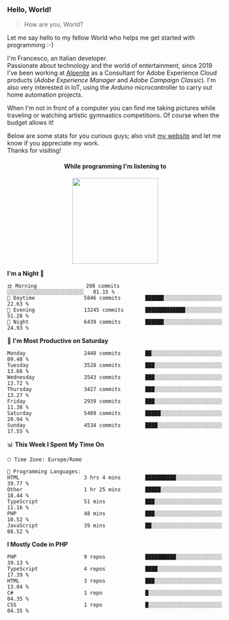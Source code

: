 ### Hello, World!

> How are you, World?

Let me say hello to my fellow World who helps me get started with programming :-)

I'm Francesco, an Italian developer.  
Passionate about technology and the world of entertainment, since 2019 I've been working at [Alpenite](https://www.alpenite.com) as a Consultant for Adobe Experience Cloud products (*Adobe Experience Manager* and *Adobe Campaign Classic*). I'm also very interested in IoT, using the *Arduino* microcontroller to carry out home automation projects.

When I'm not in front of a computer you can find me taking pictures while traveling or watching artistic gymnastics competitions. Of course when the budget allows it!

Below are some stats for you curious guys; also visit [my website](https://www.francescorega.eu) and let me know if you appreciate my work.  
Thanks for visiting!

<div align="center">
  <h4>While programming I'm listening to</h4>
  <a href="https://apps.francescorega.eu/now-playing/11147232609" target="_blank"><img src="https://apps.francescorega.eu/now-playing/11147232609" width="200"></a>
</div>

<!--START_SECTION:waka-->
**I'm a Night 🦉** 

```text
🌞 Morning                298 commits         ░░░░░░░░░░░░░░░░░░░░░░░░░   01.15 % 
🌆 Daytime                5846 commits        ██████░░░░░░░░░░░░░░░░░░░   22.63 % 
🌃 Evening                13245 commits       █████████████░░░░░░░░░░░░   51.28 % 
🌙 Night                  6439 commits        ██████░░░░░░░░░░░░░░░░░░░   24.93 % 
```
📅 **I'm Most Productive on Saturday** 

```text
Monday                   2448 commits        ██░░░░░░░░░░░░░░░░░░░░░░░   09.48 % 
Tuesday                  3528 commits        ███░░░░░░░░░░░░░░░░░░░░░░   13.66 % 
Wednesday                3543 commits        ███░░░░░░░░░░░░░░░░░░░░░░   13.72 % 
Thursday                 3427 commits        ███░░░░░░░░░░░░░░░░░░░░░░   13.27 % 
Friday                   2939 commits        ███░░░░░░░░░░░░░░░░░░░░░░   11.38 % 
Saturday                 5409 commits        █████░░░░░░░░░░░░░░░░░░░░   20.94 % 
Sunday                   4534 commits        ████░░░░░░░░░░░░░░░░░░░░░   17.55 % 
```


📊 **This Week I Spent My Time On** 

```text
🕑︎ Time Zone: Europe/Rome

💬 Programming Languages: 
HTML                     3 hrs 4 mins        ██████████░░░░░░░░░░░░░░░   39.77 % 
Other                    1 hr 25 mins        █████░░░░░░░░░░░░░░░░░░░░   18.44 % 
TypeScript               51 mins             ███░░░░░░░░░░░░░░░░░░░░░░   11.16 % 
PHP                      48 mins             ███░░░░░░░░░░░░░░░░░░░░░░   10.52 % 
JavaScript               39 mins             ██░░░░░░░░░░░░░░░░░░░░░░░   08.52 % 
```

**I Mostly Code in PHP** 

```text
PHP                      9 repos             ██████████░░░░░░░░░░░░░░░   39.13 % 
TypeScript               4 repos             ████░░░░░░░░░░░░░░░░░░░░░   17.39 % 
HTML                     3 repos             ███░░░░░░░░░░░░░░░░░░░░░░   13.04 % 
C#                       1 repo              █░░░░░░░░░░░░░░░░░░░░░░░░   04.35 % 
CSS                      1 repo              █░░░░░░░░░░░░░░░░░░░░░░░░   04.35 % 
```




<!--END_SECTION:waka-->
